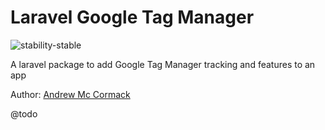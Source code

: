 # Laravel Google Tag Manager

![stability-stable](https://img.shields.io/badge/stability-stable-green.svg)

A laravel package to add Google Tag Manager tracking and features to an app

Author: [Andrew Mc Cormack](https://github.com/Andrew-Mc-Cormack)

@todo